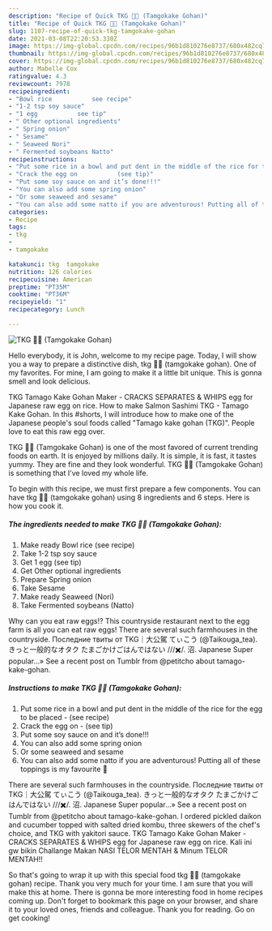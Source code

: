 ```yaml
---
description: "Recipe of Quick TKG 🥚🍚 (Tamgokake Gohan)"
title: "Recipe of Quick TKG 🥚🍚 (Tamgokake Gohan)"
slug: 1107-recipe-of-quick-tkg-tamgokake-gohan
date: 2021-03-08T22:20:53.330Z
image: https://img-global.cpcdn.com/recipes/96b1d810276e8737/680x482cq70/tkg-tamgokake-gohan-recipe-main-photo.jpg
thumbnail: https://img-global.cpcdn.com/recipes/96b1d810276e8737/680x482cq70/tkg-tamgokake-gohan-recipe-main-photo.jpg
cover: https://img-global.cpcdn.com/recipes/96b1d810276e8737/680x482cq70/tkg-tamgokake-gohan-recipe-main-photo.jpg
author: Mabelle Cox
ratingvalue: 4.3
reviewcount: 7978
recipeingredient:
- "Bowl rice           see recipe"
- "1-2 tsp soy sauce"
- "1 egg           see tip"
- " Other optional ingredients"
- " Spring onion"
- " Sesame"
- " Seaweed Nori"
- " Fermented soybeans Natto"
recipeinstructions:
- "Put some rice in a bowl and put dent in the middle of the rice for the egg to be placed           (see recipe)"
- "Crack the egg on           (see tip)"
- "Put some soy sauce on and it’s done!!!"
- "You can also add some spring onion"
- "Or some seaweed and sesame"
- "You can also add some natto if you are adventurous! Putting all of these toppings is my favourite 💯"
categories:
- Recipe
tags:
- tkg
- 
- tamgokake

katakunci: tkg  tamgokake 
nutrition: 126 calories
recipecuisine: American
preptime: "PT35M"
cooktime: "PT36M"
recipeyield: "1"
recipecategory: Lunch

---
```



![TKG 🥚🍚 (Tamgokake Gohan)](https://img-global.cpcdn.com/recipes/96b1d810276e8737/680x482cq70/tkg-tamgokake-gohan-recipe-main-photo.jpg)

Hello everybody, it is John, welcome to my recipe page. Today, I will show you a way to prepare a distinctive dish, tkg 🥚🍚 (tamgokake gohan). One of my favorites. For mine, I am going to make it a little bit unique. This is gonna smell and look delicious.

TKG Tamago Kake Gohan Maker - CRACKS SEPARATES &amp; WHIPS egg for Japanese raw egg on rice. How to make Salmon Sashimi TKG - Tamago Kake Gohan. In this #shorts, I will introduce how to make one of the Japanese people&#39;s soul foods called &#34;Tamago kake gohan (TKG)&#34;. People love to eat this raw egg over.

TKG 🥚🍚 (Tamgokake Gohan) is one of the most favored of current trending foods on earth. It is enjoyed by millions daily. It is simple, it is fast, it tastes yummy. They are fine and they look wonderful. TKG 🥚🍚 (Tamgokake Gohan) is something that I've loved my whole life.


To begin with this recipe, we must first prepare a few components. You can have tkg 🥚🍚 (tamgokake gohan) using 8 ingredients and 6 steps. Here is how you cook it.

<!--inarticleads1-->

##### The ingredients needed to make TKG 🥚🍚 (Tamgokake Gohan):

1. Make ready Bowl rice           (see recipe)
1. Take 1-2 tsp soy sauce
1. Get 1 egg           (see tip)
1. Get  Other optional ingredients
1. Prepare  Spring onion
1. Take  Sesame
1. Make ready  Seaweed (Nori)
1. Take  Fermented soybeans (Natto)


Why can you eat raw eggs!? This countryside restaurant next to the egg farm is all you can eat raw eggs! There are several such farmhouses in the countryside. Последние твиты от TKG｜大公駕 てぃこう (@Taikouga_tea). きっと一般的なオタク たまごかけごはんではない ///✖️/. 沼. Japanese Super popular…» See a recent post on Tumblr from @petitcho about tamago-kake-gohan. 

<!--inarticleads2-->

##### Instructions to make TKG 🥚🍚 (Tamgokake Gohan):

1. Put some rice in a bowl and put dent in the middle of the rice for the egg to be placed -           (see recipe)
1. Crack the egg on -           (see tip)
1. Put some soy sauce on and it’s done!!!
1. You can also add some spring onion
1. Or some seaweed and sesame
1. You can also add some natto if you are adventurous! Putting all of these toppings is my favourite 💯


There are several such farmhouses in the countryside. Последние твиты от TKG｜大公駕 てぃこう (@Taikouga_tea). きっと一般的なオタク たまごかけごはんではない ///✖️/. 沼. Japanese Super popular…» See a recent post on Tumblr from @petitcho about tamago-kake-gohan. I ordered pickled daikon and cucumber topped with salted dried kombu, three skewers of the chef&#39;s choice, and TKG with yakitori sauce. TKG Tamago Kake Gohan Maker - CRACKS SEPARATES &amp; WHIPS egg for Japanese raw egg on rice. Kali ini gw bikin Challange Makan NASI TELOR MENTAH &amp; Minum TELOR MENTAH!! 

So that's going to wrap it up with this special food tkg 🥚🍚 (tamgokake gohan) recipe. Thank you very much for your time. I am sure that you will make this at home. There is gonna be more interesting food in home recipes coming up. Don't forget to bookmark this page on your browser, and share it to your loved ones, friends and colleague. Thank you for reading. Go on get cooking!
